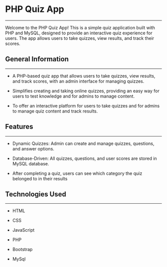 <h1>PHP Quiz App</h1>
<hr><p>Welcome to the PHP Quiz App! This is a simple quiz application built with PHP and MySQL, designed to provide an interactive quiz experience for users. The app allows users to take quizzes, view results, and track their scores.</p><h2>General Information</h2>
<hr><ul>
<li>A PHP-based quiz app that allows users to take quizzes, view results, and track scores, with an admin interface for managing quizzes.</li>
</ul><ul>
<li>Simplifies creating and taking online quizzes, providing an easy way for users to test knowledge and for admins to manage content.</li>
</ul><ul>
<li>To offer an interactive platform for users to take quizzes and for admins to manage quiz content and track results.</li>
</ul>
</ul><h2>Features</h2>
<hr><ul>
<li>Dynamic Quizzes: Admin can create and manage quizzes, questions, and answer options.</li>
</ul><ul>
<li>Database-Driven: All quizzes, questions, and user scores are stored in MySQL database.</li>
</ul><ul>
<li>After completing a quiz, users can see which category the quiz belonged to in their results</li>
</ul>
<h2>Technologies Used</h2>
<hr><ul>
<li>HTML</li>
</ul><ul>
<li>CSS</li>
</ul><ul>
<li>JavaScript</li>
</ul><ul>
<li>PHP</li>
</ul><ul>
<li>Bootstrap</li>
</ul><ul>
<li>MySql</li>
